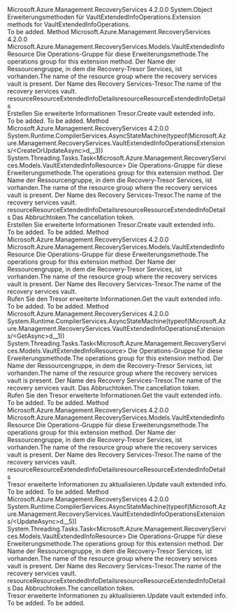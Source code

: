 <Type Name="VaultExtendedInfoOperationsExtensions" FullName="Microsoft.Azure.Management.RecoveryServices.VaultExtendedInfoOperationsExtensions">
  <TypeSignature Language="C#" Value="public static class VaultExtendedInfoOperationsExtensions" />
  <TypeSignature Language="ILAsm" Value=".class public auto ansi abstract sealed beforefieldinit VaultExtendedInfoOperationsExtensions extends System.Object" />
  <TypeSignature Language="DocId" Value="T:Microsoft.Azure.Management.RecoveryServices.VaultExtendedInfoOperationsExtensions" />
  <TypeSignature Language="VB.NET" Value="Public Module VaultExtendedInfoOperationsExtensions" />
  <TypeSignature Language="F#" Value="type VaultExtendedInfoOperationsExtensions = class" />
  <AssemblyInfo>
    <AssemblyName>Microsoft.Azure.Management.RecoveryServices</AssemblyName>
    <AssemblyVersion>4.2.0.0</AssemblyVersion>
  </AssemblyInfo>
  <Base>
    <BaseTypeName>System.Object</BaseTypeName>
  </Base>
  <Interfaces />
  <Docs>
    <summary>
            <span data-ttu-id="e7433-101">Erweiterungsmethoden für VaultExtendedInfoOperations.</span><span class="sxs-lookup"><span data-stu-id="e7433-101">Extension methods for VaultExtendedInfoOperations.</span></span>
            </summary>
    <remarks>To be added.</remarks>
  </Docs>
  <Members>
    <Member MemberName="CreateOrUpdate">
      <MemberSignature Language="C#" Value="public static Microsoft.Azure.Management.RecoveryServices.Models.VaultExtendedInfoResource CreateOrUpdate (this Microsoft.Azure.Management.RecoveryServices.IVaultExtendedInfoOperations operations, string resourceGroupName, string vaultName, Microsoft.Azure.Management.RecoveryServices.Models.VaultExtendedInfoResource resourceResourceExtendedInfoDetails);" />
      <MemberSignature Language="ILAsm" Value=".method public static hidebysig class Microsoft.Azure.Management.RecoveryServices.Models.VaultExtendedInfoResource CreateOrUpdate(class Microsoft.Azure.Management.RecoveryServices.IVaultExtendedInfoOperations operations, string resourceGroupName, string vaultName, class Microsoft.Azure.Management.RecoveryServices.Models.VaultExtendedInfoResource resourceResourceExtendedInfoDetails) cil managed" />
      <MemberSignature Language="DocId" Value="M:Microsoft.Azure.Management.RecoveryServices.VaultExtendedInfoOperationsExtensions.CreateOrUpdate(Microsoft.Azure.Management.RecoveryServices.IVaultExtendedInfoOperations,System.String,System.String,Microsoft.Azure.Management.RecoveryServices.Models.VaultExtendedInfoResource)" />
      <MemberSignature Language="VB.NET" Value="&lt;Extension()&gt;&#xA;Public Function CreateOrUpdate (operations As IVaultExtendedInfoOperations, resourceGroupName As String, vaultName As String, resourceResourceExtendedInfoDetails As VaultExtendedInfoResource) As VaultExtendedInfoResource" />
      <MemberSignature Language="F#" Value="static member CreateOrUpdate : Microsoft.Azure.Management.RecoveryServices.IVaultExtendedInfoOperations * string * string * Microsoft.Azure.Management.RecoveryServices.Models.VaultExtendedInfoResource -&gt; Microsoft.Azure.Management.RecoveryServices.Models.VaultExtendedInfoResource" Usage="Microsoft.Azure.Management.RecoveryServices.VaultExtendedInfoOperationsExtensions.CreateOrUpdate (operations, resourceGroupName, vaultName, resourceResourceExtendedInfoDetails)" />
      <MemberType>Method</MemberType>
      <AssemblyInfo>
        <AssemblyName>Microsoft.Azure.Management.RecoveryServices</AssemblyName>
        <AssemblyVersion>4.2.0.0</AssemblyVersion>
      </AssemblyInfo>
      <ReturnValue>
        <ReturnType>Microsoft.Azure.Management.RecoveryServices.Models.VaultExtendedInfoResource</ReturnType>
      </ReturnValue>
      <Parameters>
        <Parameter Name="operations" Type="Microsoft.Azure.Management.RecoveryServices.IVaultExtendedInfoOperations" RefType="this" />
        <Parameter Name="resourceGroupName" Type="System.String" />
        <Parameter Name="vaultName" Type="System.String" />
        <Parameter Name="resourceResourceExtendedInfoDetails" Type="Microsoft.Azure.Management.RecoveryServices.Models.VaultExtendedInfoResource" />
      </Parameters>
      <Docs>
        <param name="operations">
            <span data-ttu-id="e7433-102">Die Operations-Gruppe für diese Erweiterungsmethode.</span><span class="sxs-lookup"><span data-stu-id="e7433-102">The operations group for this extension method.</span></span>
            </param>
        <param name="resourceGroupName">
            <span data-ttu-id="e7433-103">Der Name der Ressourcengruppe, in dem die Recovery-Tresor Services, ist vorhanden.</span><span class="sxs-lookup"><span data-stu-id="e7433-103">The name of the resource group where the recovery services vault is present.</span></span>
            </param>
        <param name="vaultName">
            <span data-ttu-id="e7433-104">Der Name des Recovery Services-Tresor.</span><span class="sxs-lookup"><span data-stu-id="e7433-104">The name of the recovery services vault.</span></span>
            </param>
        <param name="resourceResourceExtendedInfoDetails">
            <span data-ttu-id="e7433-105">resourceResourceExtendedInfoDetails</span><span class="sxs-lookup"><span data-stu-id="e7433-105">resourceResourceExtendedInfoDetails</span></span>
            </param>
        <summary>
            <span data-ttu-id="e7433-106">Erstellen Sie erweiterte Informationen Tresor.</span><span class="sxs-lookup"><span data-stu-id="e7433-106">Create vault extended info.</span></span>
            </summary>
        <returns>To be added.</returns>
        <remarks>To be added.</remarks>
      </Docs>
    </Member>
    <Member MemberName="CreateOrUpdateAsync">
      <MemberSignature Language="C#" Value="public static System.Threading.Tasks.Task&lt;Microsoft.Azure.Management.RecoveryServices.Models.VaultExtendedInfoResource&gt; CreateOrUpdateAsync (this Microsoft.Azure.Management.RecoveryServices.IVaultExtendedInfoOperations operations, string resourceGroupName, string vaultName, Microsoft.Azure.Management.RecoveryServices.Models.VaultExtendedInfoResource resourceResourceExtendedInfoDetails, System.Threading.CancellationToken cancellationToken = null);" />
      <MemberSignature Language="ILAsm" Value=".method public static hidebysig class System.Threading.Tasks.Task`1&lt;class Microsoft.Azure.Management.RecoveryServices.Models.VaultExtendedInfoResource&gt; CreateOrUpdateAsync(class Microsoft.Azure.Management.RecoveryServices.IVaultExtendedInfoOperations operations, string resourceGroupName, string vaultName, class Microsoft.Azure.Management.RecoveryServices.Models.VaultExtendedInfoResource resourceResourceExtendedInfoDetails, valuetype System.Threading.CancellationToken cancellationToken) cil managed" />
      <MemberSignature Language="DocId" Value="M:Microsoft.Azure.Management.RecoveryServices.VaultExtendedInfoOperationsExtensions.CreateOrUpdateAsync(Microsoft.Azure.Management.RecoveryServices.IVaultExtendedInfoOperations,System.String,System.String,Microsoft.Azure.Management.RecoveryServices.Models.VaultExtendedInfoResource,System.Threading.CancellationToken)" />
      <MemberSignature Language="F#" Value="static member CreateOrUpdateAsync : Microsoft.Azure.Management.RecoveryServices.IVaultExtendedInfoOperations * string * string * Microsoft.Azure.Management.RecoveryServices.Models.VaultExtendedInfoResource * System.Threading.CancellationToken -&gt; System.Threading.Tasks.Task&lt;Microsoft.Azure.Management.RecoveryServices.Models.VaultExtendedInfoResource&gt;" Usage="Microsoft.Azure.Management.RecoveryServices.VaultExtendedInfoOperationsExtensions.CreateOrUpdateAsync (operations, resourceGroupName, vaultName, resourceResourceExtendedInfoDetails, cancellationToken)" />
      <MemberType>Method</MemberType>
      <AssemblyInfo>
        <AssemblyName>Microsoft.Azure.Management.RecoveryServices</AssemblyName>
        <AssemblyVersion>4.2.0.0</AssemblyVersion>
      </AssemblyInfo>
      <Attributes>
        <Attribute>
          <AttributeName>System.Runtime.CompilerServices.AsyncStateMachine(typeof(Microsoft.Azure.Management.RecoveryServices.VaultExtendedInfoOperationsExtensions/&lt;CreateOrUpdateAsync&gt;d__3))</AttributeName>
        </Attribute>
      </Attributes>
      <ReturnValue>
        <ReturnType>System.Threading.Tasks.Task&lt;Microsoft.Azure.Management.RecoveryServices.Models.VaultExtendedInfoResource&gt;</ReturnType>
      </ReturnValue>
      <Parameters>
        <Parameter Name="operations" Type="Microsoft.Azure.Management.RecoveryServices.IVaultExtendedInfoOperations" RefType="this" />
        <Parameter Name="resourceGroupName" Type="System.String" />
        <Parameter Name="vaultName" Type="System.String" />
        <Parameter Name="resourceResourceExtendedInfoDetails" Type="Microsoft.Azure.Management.RecoveryServices.Models.VaultExtendedInfoResource" />
        <Parameter Name="cancellationToken" Type="System.Threading.CancellationToken" />
      </Parameters>
      <Docs>
        <param name="operations">
            <span data-ttu-id="e7433-107">Die Operations-Gruppe für diese Erweiterungsmethode.</span><span class="sxs-lookup"><span data-stu-id="e7433-107">The operations group for this extension method.</span></span>
            </param>
        <param name="resourceGroupName">
            <span data-ttu-id="e7433-108">Der Name der Ressourcengruppe, in dem die Recovery-Tresor Services, ist vorhanden.</span><span class="sxs-lookup"><span data-stu-id="e7433-108">The name of the resource group where the recovery services vault is present.</span></span>
            </param>
        <param name="vaultName">
            <span data-ttu-id="e7433-109">Der Name des Recovery Services-Tresor.</span><span class="sxs-lookup"><span data-stu-id="e7433-109">The name of the recovery services vault.</span></span>
            </param>
        <param name="resourceResourceExtendedInfoDetails">
            <span data-ttu-id="e7433-110">resourceResourceExtendedInfoDetails</span><span class="sxs-lookup"><span data-stu-id="e7433-110">resourceResourceExtendedInfoDetails</span></span>
            </param>
        <param name="cancellationToken">
            <span data-ttu-id="e7433-111">Das Abbruchtoken.</span><span class="sxs-lookup"><span data-stu-id="e7433-111">The cancellation token.</span></span>
            </param>
        <summary>
            <span data-ttu-id="e7433-112">Erstellen Sie erweiterte Informationen Tresor.</span><span class="sxs-lookup"><span data-stu-id="e7433-112">Create vault extended info.</span></span>
            </summary>
        <returns>To be added.</returns>
        <remarks>To be added.</remarks>
      </Docs>
    </Member>
    <Member MemberName="Get">
      <MemberSignature Language="C#" Value="public static Microsoft.Azure.Management.RecoveryServices.Models.VaultExtendedInfoResource Get (this Microsoft.Azure.Management.RecoveryServices.IVaultExtendedInfoOperations operations, string resourceGroupName, string vaultName);" />
      <MemberSignature Language="ILAsm" Value=".method public static hidebysig class Microsoft.Azure.Management.RecoveryServices.Models.VaultExtendedInfoResource Get(class Microsoft.Azure.Management.RecoveryServices.IVaultExtendedInfoOperations operations, string resourceGroupName, string vaultName) cil managed" />
      <MemberSignature Language="DocId" Value="M:Microsoft.Azure.Management.RecoveryServices.VaultExtendedInfoOperationsExtensions.Get(Microsoft.Azure.Management.RecoveryServices.IVaultExtendedInfoOperations,System.String,System.String)" />
      <MemberSignature Language="VB.NET" Value="&lt;Extension()&gt;&#xA;Public Function Get (operations As IVaultExtendedInfoOperations, resourceGroupName As String, vaultName As String) As VaultExtendedInfoResource" />
      <MemberSignature Language="F#" Value="static member Get : Microsoft.Azure.Management.RecoveryServices.IVaultExtendedInfoOperations * string * string -&gt; Microsoft.Azure.Management.RecoveryServices.Models.VaultExtendedInfoResource" Usage="Microsoft.Azure.Management.RecoveryServices.VaultExtendedInfoOperationsExtensions.Get (operations, resourceGroupName, vaultName)" />
      <MemberType>Method</MemberType>
      <AssemblyInfo>
        <AssemblyName>Microsoft.Azure.Management.RecoveryServices</AssemblyName>
        <AssemblyVersion>4.2.0.0</AssemblyVersion>
      </AssemblyInfo>
      <ReturnValue>
        <ReturnType>Microsoft.Azure.Management.RecoveryServices.Models.VaultExtendedInfoResource</ReturnType>
      </ReturnValue>
      <Parameters>
        <Parameter Name="operations" Type="Microsoft.Azure.Management.RecoveryServices.IVaultExtendedInfoOperations" RefType="this" />
        <Parameter Name="resourceGroupName" Type="System.String" />
        <Parameter Name="vaultName" Type="System.String" />
      </Parameters>
      <Docs>
        <param name="operations">
            <span data-ttu-id="e7433-113">Die Operations-Gruppe für diese Erweiterungsmethode.</span><span class="sxs-lookup"><span data-stu-id="e7433-113">The operations group for this extension method.</span></span>
            </param>
        <param name="resourceGroupName">
            <span data-ttu-id="e7433-114">Der Name der Ressourcengruppe, in dem die Recovery-Tresor Services, ist vorhanden.</span><span class="sxs-lookup"><span data-stu-id="e7433-114">The name of the resource group where the recovery services vault is present.</span></span>
            </param>
        <param name="vaultName">
            <span data-ttu-id="e7433-115">Der Name des Recovery Services-Tresor.</span><span class="sxs-lookup"><span data-stu-id="e7433-115">The name of the recovery services vault.</span></span>
            </param>
        <summary>
            <span data-ttu-id="e7433-116">Rufen Sie den Tresor erweiterte Informationen.</span><span class="sxs-lookup"><span data-stu-id="e7433-116">Get the vault extended info.</span></span>
            </summary>
        <returns>To be added.</returns>
        <remarks>To be added.</remarks>
      </Docs>
    </Member>
    <Member MemberName="GetAsync">
      <MemberSignature Language="C#" Value="public static System.Threading.Tasks.Task&lt;Microsoft.Azure.Management.RecoveryServices.Models.VaultExtendedInfoResource&gt; GetAsync (this Microsoft.Azure.Management.RecoveryServices.IVaultExtendedInfoOperations operations, string resourceGroupName, string vaultName, System.Threading.CancellationToken cancellationToken = null);" />
      <MemberSignature Language="ILAsm" Value=".method public static hidebysig class System.Threading.Tasks.Task`1&lt;class Microsoft.Azure.Management.RecoveryServices.Models.VaultExtendedInfoResource&gt; GetAsync(class Microsoft.Azure.Management.RecoveryServices.IVaultExtendedInfoOperations operations, string resourceGroupName, string vaultName, valuetype System.Threading.CancellationToken cancellationToken) cil managed" />
      <MemberSignature Language="DocId" Value="M:Microsoft.Azure.Management.RecoveryServices.VaultExtendedInfoOperationsExtensions.GetAsync(Microsoft.Azure.Management.RecoveryServices.IVaultExtendedInfoOperations,System.String,System.String,System.Threading.CancellationToken)" />
      <MemberSignature Language="F#" Value="static member GetAsync : Microsoft.Azure.Management.RecoveryServices.IVaultExtendedInfoOperations * string * string * System.Threading.CancellationToken -&gt; System.Threading.Tasks.Task&lt;Microsoft.Azure.Management.RecoveryServices.Models.VaultExtendedInfoResource&gt;" Usage="Microsoft.Azure.Management.RecoveryServices.VaultExtendedInfoOperationsExtensions.GetAsync (operations, resourceGroupName, vaultName, cancellationToken)" />
      <MemberType>Method</MemberType>
      <AssemblyInfo>
        <AssemblyName>Microsoft.Azure.Management.RecoveryServices</AssemblyName>
        <AssemblyVersion>4.2.0.0</AssemblyVersion>
      </AssemblyInfo>
      <Attributes>
        <Attribute>
          <AttributeName>System.Runtime.CompilerServices.AsyncStateMachine(typeof(Microsoft.Azure.Management.RecoveryServices.VaultExtendedInfoOperationsExtensions/&lt;GetAsync&gt;d__1))</AttributeName>
        </Attribute>
      </Attributes>
      <ReturnValue>
        <ReturnType>System.Threading.Tasks.Task&lt;Microsoft.Azure.Management.RecoveryServices.Models.VaultExtendedInfoResource&gt;</ReturnType>
      </ReturnValue>
      <Parameters>
        <Parameter Name="operations" Type="Microsoft.Azure.Management.RecoveryServices.IVaultExtendedInfoOperations" RefType="this" />
        <Parameter Name="resourceGroupName" Type="System.String" />
        <Parameter Name="vaultName" Type="System.String" />
        <Parameter Name="cancellationToken" Type="System.Threading.CancellationToken" />
      </Parameters>
      <Docs>
        <param name="operations">
            <span data-ttu-id="e7433-117">Die Operations-Gruppe für diese Erweiterungsmethode.</span><span class="sxs-lookup"><span data-stu-id="e7433-117">The operations group for this extension method.</span></span>
            </param>
        <param name="resourceGroupName">
            <span data-ttu-id="e7433-118">Der Name der Ressourcengruppe, in dem die Recovery-Tresor Services, ist vorhanden.</span><span class="sxs-lookup"><span data-stu-id="e7433-118">The name of the resource group where the recovery services vault is present.</span></span>
            </param>
        <param name="vaultName">
            <span data-ttu-id="e7433-119">Der Name des Recovery Services-Tresor.</span><span class="sxs-lookup"><span data-stu-id="e7433-119">The name of the recovery services vault.</span></span>
            </param>
        <param name="cancellationToken">
            <span data-ttu-id="e7433-120">Das Abbruchtoken.</span><span class="sxs-lookup"><span data-stu-id="e7433-120">The cancellation token.</span></span>
            </param>
        <summary>
            <span data-ttu-id="e7433-121">Rufen Sie den Tresor erweiterte Informationen.</span><span class="sxs-lookup"><span data-stu-id="e7433-121">Get the vault extended info.</span></span>
            </summary>
        <returns>To be added.</returns>
        <remarks>To be added.</remarks>
      </Docs>
    </Member>
    <Member MemberName="Update">
      <MemberSignature Language="C#" Value="public static Microsoft.Azure.Management.RecoveryServices.Models.VaultExtendedInfoResource Update (this Microsoft.Azure.Management.RecoveryServices.IVaultExtendedInfoOperations operations, string resourceGroupName, string vaultName, Microsoft.Azure.Management.RecoveryServices.Models.VaultExtendedInfoResource resourceResourceExtendedInfoDetails);" />
      <MemberSignature Language="ILAsm" Value=".method public static hidebysig class Microsoft.Azure.Management.RecoveryServices.Models.VaultExtendedInfoResource Update(class Microsoft.Azure.Management.RecoveryServices.IVaultExtendedInfoOperations operations, string resourceGroupName, string vaultName, class Microsoft.Azure.Management.RecoveryServices.Models.VaultExtendedInfoResource resourceResourceExtendedInfoDetails) cil managed" />
      <MemberSignature Language="DocId" Value="M:Microsoft.Azure.Management.RecoveryServices.VaultExtendedInfoOperationsExtensions.Update(Microsoft.Azure.Management.RecoveryServices.IVaultExtendedInfoOperations,System.String,System.String,Microsoft.Azure.Management.RecoveryServices.Models.VaultExtendedInfoResource)" />
      <MemberSignature Language="VB.NET" Value="&lt;Extension()&gt;&#xA;Public Function Update (operations As IVaultExtendedInfoOperations, resourceGroupName As String, vaultName As String, resourceResourceExtendedInfoDetails As VaultExtendedInfoResource) As VaultExtendedInfoResource" />
      <MemberSignature Language="F#" Value="static member Update : Microsoft.Azure.Management.RecoveryServices.IVaultExtendedInfoOperations * string * string * Microsoft.Azure.Management.RecoveryServices.Models.VaultExtendedInfoResource -&gt; Microsoft.Azure.Management.RecoveryServices.Models.VaultExtendedInfoResource" Usage="Microsoft.Azure.Management.RecoveryServices.VaultExtendedInfoOperationsExtensions.Update (operations, resourceGroupName, vaultName, resourceResourceExtendedInfoDetails)" />
      <MemberType>Method</MemberType>
      <AssemblyInfo>
        <AssemblyName>Microsoft.Azure.Management.RecoveryServices</AssemblyName>
        <AssemblyVersion>4.2.0.0</AssemblyVersion>
      </AssemblyInfo>
      <ReturnValue>
        <ReturnType>Microsoft.Azure.Management.RecoveryServices.Models.VaultExtendedInfoResource</ReturnType>
      </ReturnValue>
      <Parameters>
        <Parameter Name="operations" Type="Microsoft.Azure.Management.RecoveryServices.IVaultExtendedInfoOperations" RefType="this" />
        <Parameter Name="resourceGroupName" Type="System.String" />
        <Parameter Name="vaultName" Type="System.String" />
        <Parameter Name="resourceResourceExtendedInfoDetails" Type="Microsoft.Azure.Management.RecoveryServices.Models.VaultExtendedInfoResource" />
      </Parameters>
      <Docs>
        <param name="operations">
            <span data-ttu-id="e7433-122">Die Operations-Gruppe für diese Erweiterungsmethode.</span><span class="sxs-lookup"><span data-stu-id="e7433-122">The operations group for this extension method.</span></span>
            </param>
        <param name="resourceGroupName">
            <span data-ttu-id="e7433-123">Der Name der Ressourcengruppe, in dem die Recovery-Tresor Services, ist vorhanden.</span><span class="sxs-lookup"><span data-stu-id="e7433-123">The name of the resource group where the recovery services vault is present.</span></span>
            </param>
        <param name="vaultName">
            <span data-ttu-id="e7433-124">Der Name des Recovery Services-Tresor.</span><span class="sxs-lookup"><span data-stu-id="e7433-124">The name of the recovery services vault.</span></span>
            </param>
        <param name="resourceResourceExtendedInfoDetails">
            <span data-ttu-id="e7433-125">resourceResourceExtendedInfoDetails</span><span class="sxs-lookup"><span data-stu-id="e7433-125">resourceResourceExtendedInfoDetails</span></span>
            </param>
        <summary>
            <span data-ttu-id="e7433-126">Tresor erweiterte Informationen zu aktualisieren.</span><span class="sxs-lookup"><span data-stu-id="e7433-126">Update vault extended info.</span></span>
            </summary>
        <returns>To be added.</returns>
        <remarks>To be added.</remarks>
      </Docs>
    </Member>
    <Member MemberName="UpdateAsync">
      <MemberSignature Language="C#" Value="public static System.Threading.Tasks.Task&lt;Microsoft.Azure.Management.RecoveryServices.Models.VaultExtendedInfoResource&gt; UpdateAsync (this Microsoft.Azure.Management.RecoveryServices.IVaultExtendedInfoOperations operations, string resourceGroupName, string vaultName, Microsoft.Azure.Management.RecoveryServices.Models.VaultExtendedInfoResource resourceResourceExtendedInfoDetails, System.Threading.CancellationToken cancellationToken = null);" />
      <MemberSignature Language="ILAsm" Value=".method public static hidebysig class System.Threading.Tasks.Task`1&lt;class Microsoft.Azure.Management.RecoveryServices.Models.VaultExtendedInfoResource&gt; UpdateAsync(class Microsoft.Azure.Management.RecoveryServices.IVaultExtendedInfoOperations operations, string resourceGroupName, string vaultName, class Microsoft.Azure.Management.RecoveryServices.Models.VaultExtendedInfoResource resourceResourceExtendedInfoDetails, valuetype System.Threading.CancellationToken cancellationToken) cil managed" />
      <MemberSignature Language="DocId" Value="M:Microsoft.Azure.Management.RecoveryServices.VaultExtendedInfoOperationsExtensions.UpdateAsync(Microsoft.Azure.Management.RecoveryServices.IVaultExtendedInfoOperations,System.String,System.String,Microsoft.Azure.Management.RecoveryServices.Models.VaultExtendedInfoResource,System.Threading.CancellationToken)" />
      <MemberSignature Language="F#" Value="static member UpdateAsync : Microsoft.Azure.Management.RecoveryServices.IVaultExtendedInfoOperations * string * string * Microsoft.Azure.Management.RecoveryServices.Models.VaultExtendedInfoResource * System.Threading.CancellationToken -&gt; System.Threading.Tasks.Task&lt;Microsoft.Azure.Management.RecoveryServices.Models.VaultExtendedInfoResource&gt;" Usage="Microsoft.Azure.Management.RecoveryServices.VaultExtendedInfoOperationsExtensions.UpdateAsync (operations, resourceGroupName, vaultName, resourceResourceExtendedInfoDetails, cancellationToken)" />
      <MemberType>Method</MemberType>
      <AssemblyInfo>
        <AssemblyName>Microsoft.Azure.Management.RecoveryServices</AssemblyName>
        <AssemblyVersion>4.2.0.0</AssemblyVersion>
      </AssemblyInfo>
      <Attributes>
        <Attribute>
          <AttributeName>System.Runtime.CompilerServices.AsyncStateMachine(typeof(Microsoft.Azure.Management.RecoveryServices.VaultExtendedInfoOperationsExtensions/&lt;UpdateAsync&gt;d__5))</AttributeName>
        </Attribute>
      </Attributes>
      <ReturnValue>
        <ReturnType>System.Threading.Tasks.Task&lt;Microsoft.Azure.Management.RecoveryServices.Models.VaultExtendedInfoResource&gt;</ReturnType>
      </ReturnValue>
      <Parameters>
        <Parameter Name="operations" Type="Microsoft.Azure.Management.RecoveryServices.IVaultExtendedInfoOperations" RefType="this" />
        <Parameter Name="resourceGroupName" Type="System.String" />
        <Parameter Name="vaultName" Type="System.String" />
        <Parameter Name="resourceResourceExtendedInfoDetails" Type="Microsoft.Azure.Management.RecoveryServices.Models.VaultExtendedInfoResource" />
        <Parameter Name="cancellationToken" Type="System.Threading.CancellationToken" />
      </Parameters>
      <Docs>
        <param name="operations">
            <span data-ttu-id="e7433-127">Die Operations-Gruppe für diese Erweiterungsmethode.</span><span class="sxs-lookup"><span data-stu-id="e7433-127">The operations group for this extension method.</span></span>
            </param>
        <param name="resourceGroupName">
            <span data-ttu-id="e7433-128">Der Name der Ressourcengruppe, in dem die Recovery-Tresor Services, ist vorhanden.</span><span class="sxs-lookup"><span data-stu-id="e7433-128">The name of the resource group where the recovery services vault is present.</span></span>
            </param>
        <param name="vaultName">
            <span data-ttu-id="e7433-129">Der Name des Recovery Services-Tresor.</span><span class="sxs-lookup"><span data-stu-id="e7433-129">The name of the recovery services vault.</span></span>
            </param>
        <param name="resourceResourceExtendedInfoDetails">
            <span data-ttu-id="e7433-130">resourceResourceExtendedInfoDetails</span><span class="sxs-lookup"><span data-stu-id="e7433-130">resourceResourceExtendedInfoDetails</span></span>
            </param>
        <param name="cancellationToken">
            <span data-ttu-id="e7433-131">Das Abbruchtoken.</span><span class="sxs-lookup"><span data-stu-id="e7433-131">The cancellation token.</span></span>
            </param>
        <summary>
            <span data-ttu-id="e7433-132">Tresor erweiterte Informationen zu aktualisieren.</span><span class="sxs-lookup"><span data-stu-id="e7433-132">Update vault extended info.</span></span>
            </summary>
        <returns>To be added.</returns>
        <remarks>To be added.</remarks>
      </Docs>
    </Member>
  </Members>
</Type>